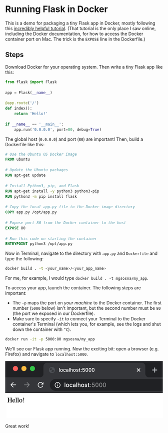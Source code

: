 # Running Flask in Docker
This is a demo for packaging a tiny Flask app in Docker, mostly following this [incredibly helpful tutorial](https://www.fullstackpython.com/blog/develop-flask-web-apps-docker-containers-macos.html). (That tutorial is the only place I saw online, including the Docker documentation, for how to access the Docker container port on Mac. The trick is the `EXPOSE` line in the Dockerfile.)

## Steps
Download Docker for your operating system. Then write a tiny Flask app like this:

```python
from flask import Flask

app = Flask(__name__)

@app.route('/')
def index():
    return 'Hello!'

if __name__ == '__main__':
    app.run('0.0.0.0', port=80, debug=True)
```

The global host (`0.0.0.0`) and port (`80`) are important! Then, build a Dockerfile like this:

```dockerfile
# Use the Ubuntu OS Docker image
FROM ubuntu

# Update the Ubuntu packages
RUN apt-get update

# Install Python3, pip, and Flask
RUN apt-get install -y python3 python3-pip
RUN python3 -m pip install flask

# Copy the local app.py file to the Docker image directory
COPY app.py /opt/app.py

# Expose port 80 from the Docker container to the host
EXPOSE 80

# Run this code on starting the container
ENTRYPOINT python3 /opt/app.py
```

Now in Terminal, navigate to the directory with `app.py` and `Dockerfile` and type the following:

```bash
docker build . -t <your_name>/<your_app_name>
```

For me, for example, I would type `docker build . -t mgsosna/my_app`.

To access your app, launch the container. The following steps are important:
* The `-p` maps the port on *your machine* to the Docker container. The first number (`5000` below) isn't important, but the second number must be `80` (the port we exposed in our Dockerfile).
* Make sure to specify `-it` to connect your Terminal to the Docker container's Terminal (which lets you, for example, see the logs and shut down the container with `^C`).

```bash
docker run -it -p 5000:80 mgsosna/my_app
```

We'll see our Flask app running. Now the exciting bit: open a browser (e.g. Firefox) and navigate to `localhost:5000`.

![](flask_docker.png)

Great work!
